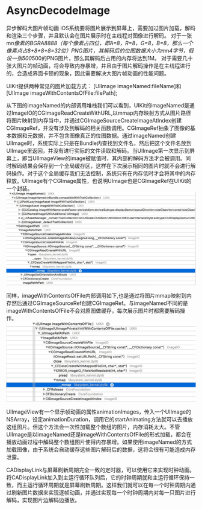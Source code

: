 # AsyncDecodeImage
异步解码大图片帧动画
iOS系统要将图片展示到屏幕上，需要加过图片加载，解码和渲染三个步骤，并且默认会在图片展示时在主线程对图像进行解码。
对于一张m*n像素的BGRA8888（每个像素占四位，即A=8，R=8，G=8，B=8，那么一个像素点占8+8+8+8=32位）PNG图片，其解码后的位图数据大小为m*n*4字节，假设一张500*500的PNG图片，那么其解码后占用的内存将达到1M。
对于需要几十张大图片的帧动画，将会导致内存暴增，并且由于图片解码操作是在主线程进行的，会造成界面卡顿的现象，因此需要解决大图片帧动画的性能问题。

UIKit提供两种常见的图片加载方式：
[UIImage imageNamed:fileName]和[UIImage imageWithContentsOfFile:filePath];

从下图的imageNamed的内部调用堆栈我们可以看到，UIKit的imageNamed是通过ImageIO的CGImageReadCreateWithURL,以mmap内存映射方式从图片路径将图片映射到内存当中，并通过CGImageSourceCreateImageAtIndex创建CGImageRef，并没有涉及到解码的相关函数调用。CGImageRef抽象了图像的基本数据和元数据，并不包含图像真正的位图数据。通过imageNamed创建UIImage时，系统实际上只是在Bundle内查找到文件名，然后把这个文件名放到UIImage里返回，并没有进行实际的文件读取和解码。当UIImage第一次显示到屏幕上，即当UIImageView的image被赋值时，其内部的解码方法才会被调用。同时解码结果会保存到一个全局缓存区，这样在下次展示相同的图片时就不会进行解码操作。对于这个全局缓存我们无法控制，系统只有在内存低时才会将其中的内存释放。UIImage有个CGImage属性，也说明UImage也是CGImageRef在UIKit的一个封装。
 ![image1](https://github.com/Kaibin/AsyncDecodeImage/blob/master/imageNamed.jpg)

同样，imageWithContentsOfFile内部调用如下,也是通过将图片mmap映射到内存然后通过CGImageSourceRef创建CGImageRef。与imageNamed不同的是imageWithContentsOfFile不会对原图做缓存，每次展示图片时都需要解码操作。
 ![image2](https://github.com/Kaibin/AsyncDecodeImage/blob/master/imageWithContentsOfFile.jpg)

UIImageView有一个显示帧动画的属性animationImages，传入一个UIImage的NSArray，设定animationDuration，调用它的startAnimating方法就可以去播放这组图片。但这个方法会一次性加载整个数组的图片，内存消耗太大。不管UIImage是以imageNamed还是imageWithContentsOfFile的形式加载，都会在播放动画过程中解码整个数组图片使得内存暴增。如果使用imageNamed的方式加载图像，由于系统会自动缓存这些图片解码后的数据，这将会很有可能造成内存泄露。

CADisplayLink与屏幕刷新周期完全一致的定时器，可以使用它来实现时钟动画。将CADisplayLink加入到主运行循环队列后，它的时钟周期就和主运行循环保持一致，而主运行循环周期就是屏幕刷新周期。这样我们就可以在每一个时钟周期内通过刷新图片数据来实现逐帧动画，并通过实现每一个时钟周期内对每一只图片进行解码，实现图片边解码边播放。
